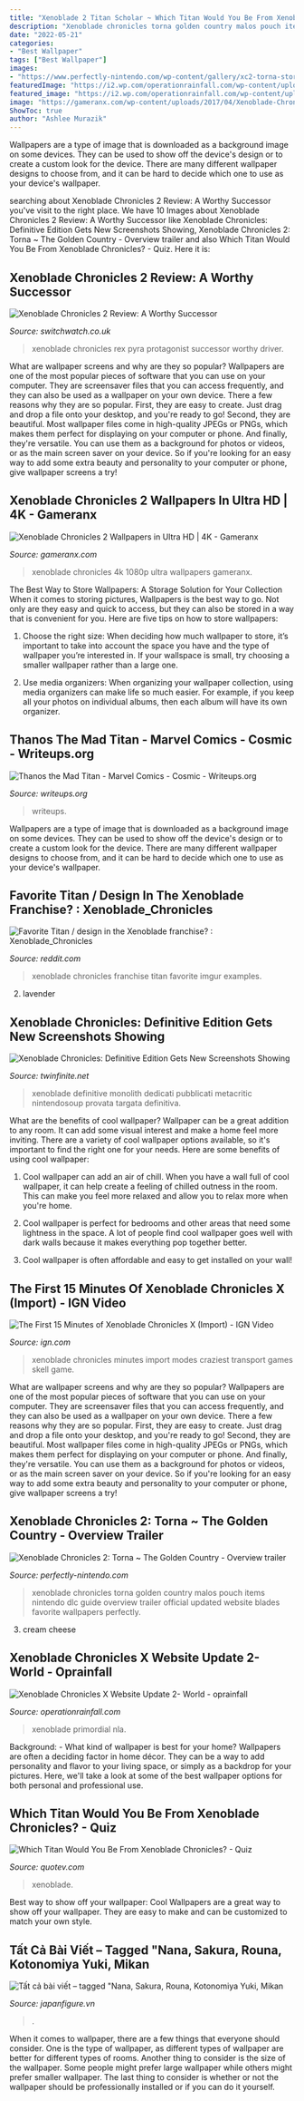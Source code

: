 ```yaml
---
title: "Xenoblade 2 Titan Scholar ~ Which Titan Would You Be From Xenoblade Chronicles?"
description: "Xenoblade chronicles torna golden country malos pouch items nintendo dlc guide overview trailer official updated website blades favorite wallpapers perfectly"
date: "2022-05-21"
categories:
- "Best Wallpaper"
tags: ["Best Wallpaper"]
images:
- "https://www.perfectly-nintendo.com/wp-content/gallery/xc2-torna-story-31-08-2018/0.jpg"
featuredImage: "https://i2.wp.com/operationrainfall.com/wp-content/uploads/2015/02/Xenoblade-Chronicles-X-World-1.png"
featured_image: "https://i2.wp.com/operationrainfall.com/wp-content/uploads/2015/02/Xenoblade-Chronicles-X-World-1.png"
image: "https://gameranx.com/wp-content/uploads/2017/04/Xenoblade-Chronicles-2-1080P-Wallpaper-1.jpg"
ShowToc: true
author: "Ashlee Murazik"
---
```



Wallpapers are a type of image that is downloaded as a background image on some devices. They can be used to show off the device's design or to create a custom look for the device. There are many different wallpaper designs to choose from, and it can be hard to decide which one to use as your device's wallpaper.

	

		
searching about Xenoblade Chronicles 2 Review: A Worthy Successor you've visit to the right place. We have 10 Images about Xenoblade Chronicles 2 Review: A Worthy Successor like Xenoblade Chronicles: Definitive Edition Gets New Screenshots Showing, Xenoblade Chronicles 2: Torna ~ The Golden Country - Overview trailer and also Which Titan Would You Be From Xenoblade Chronicles? - Quiz. Here it is:
		
    
## Xenoblade Chronicles 2 Review: A Worthy Successor

<img loading=lazy src="https://i2.wp.com/switchwatch.co.uk/wp-content/uploads/2018/01/Rex-the-Protagonist-1.jpg?resize=701%2C395&amp;ssl=1" onerror="this.onerror=null;this.src='https://tse3.mm.bing.net/th?id=OIP.2B2FTB1W3M5Dv00pp1wIcAHaEL&amp;pid=15.1';" alt="Xenoblade Chronicles 2 Review: A Worthy Successor">

_Source: switchwatch.co.uk_

>xenoblade chronicles rex pyra protagonist successor worthy driver. 

	

What are wallpaper screens and why are they so popular?
Wallpapers are one of the most popular pieces of software that you can use on your computer. They are screensaver files that you can access frequently, and they can also be used as a wallpaper on your own device. There a few reasons why they are so popular. First, they are easy to create. Just drag and drop a file onto your desktop, and you're ready to go! Second, they are beautiful. Most wallpaper files come in high-quality JPEGs or PNGs, which makes them perfect for displaying on your computer or phone. And finally, they're versatile. You can use them as a background for photos or videos, or as the main screen saver on your device. So if you're looking for an easy way to add some extra beauty and personality to your computer or phone, give wallpaper screens a try!

    
## Xenoblade Chronicles 2 Wallpapers In Ultra HD | 4K - Gameranx

<img loading=lazy src="https://gameranx.com/wp-content/uploads/2017/04/Xenoblade-Chronicles-2-1080P-Wallpaper-1.jpg" onerror="this.onerror=null;this.src='https://tse1.mm.bing.net/th?id=OIP.HIDr3L3KLnQWjFQZ5d9OzgHaEK&amp;pid=15.1';" alt="Xenoblade Chronicles 2 Wallpapers in Ultra HD | 4K - Gameranx">

_Source: gameranx.com_

>xenoblade chronicles 4k 1080p ultra wallpapers gameranx. 

	

The Best Way to Store Wallpapers: A Storage Solution for Your Collection
When it comes to storing pictures, Wallpapers is the best way to go. Not only are they easy and quick to access, but they can also be stored in a way that is convenient for you. Here are five tips on how to store wallpapers:
1) Choose the right size: When deciding how much wallpaper to store, it’s important to take into account the space you have and the type of wallpaper you’re interested in. If your wallspace is small, try choosing a smaller wallpaper rather than a large one.

2) Use media organizers: When organizing your wallpaper collection, using media organizers can make life so much easier. For example, if you keep all your photos on individual albums, then each album will have its own organizer.

    
## Thanos The Mad Titan - Marvel Comics - Cosmic - Writeups.org

<img loading=lazy src="https://www.writeups.org/wp-content/uploads/Thanos-Marvel-Comics-Mad-Titan-Avengers-d.jpg" onerror="this.onerror=null;this.src='https://tse1.mm.bing.net/th?id=OIP.5_hCOvbm1Mvx3n9D1uO3RwHaOC&amp;pid=15.1';" alt="Thanos the Mad Titan - Marvel Comics - Cosmic - Writeups.org">

_Source: writeups.org_

>writeups. 

	

Wallpapers are a type of image that is downloaded as a background image on some devices. They can be used to show off the device's design or to create a custom look for the device. There are many different wallpaper designs to choose from, and it can be hard to decide which one to use as your device's wallpaper.

    
## Favorite Titan / Design In The Xenoblade Franchise? : Xenoblade_Chronicles

<img loading=lazy src="http://i.imgur.com/l61Fpp3.jpg" onerror="this.onerror=null;this.src='https://tse4.mm.bing.net/th?id=OIP.tP50MDVsaCANNhyII-fsxAHaEK&amp;pid=15.1';" alt="Favorite Titan / design in the Xenoblade franchise? : Xenoblade_Chronicles">

_Source: reddit.com_

>xenoblade chronicles franchise titan favorite imgur examples. 

	

2. lavender 

    
## Xenoblade Chronicles: Definitive Edition Gets New Screenshots Showing

<img loading=lazy src="https://twinfinite.net/wp-content/uploads/2020/05/Xenoblade-Chronicles-Definitive-Edition-4.jpg" onerror="this.onerror=null;this.src='https://tse1.mm.bing.net/th?id=OIP.aE1ZM2jZ3jE0Yx9k1SjECwHaEK&amp;pid=15.1';" alt="Xenoblade Chronicles: Definitive Edition Gets New Screenshots Showing">

_Source: twinfinite.net_

>xenoblade definitive monolith dedicati pubblicati metacritic nintendosoup provata targata definitiva. 

	

What are the benefits of cool wallpaper?
Wallpaper can be a great addition to any room. It can add some visual interest and make a home feel more inviting. There are a variety of cool wallpaper options available, so it's important to find the right one for your needs. Here are some benefits of using cool wallpaper: 
1. Cool wallpaper can add an air of chill. When you have a wall full of cool wallpaper, it can help create a feeling of chilled outness in the room. This can make you feel more relaxed and allow you to relax more when you're home. 

2. Cool wallpaper is perfect for bedrooms and other areas that need some lightness in the space. A lot of people find cool wallpaper goes well with dark walls because it makes everything pop together better. 

3. Cool wallpaper is often affordable and easy to get installed on your wall!

    
## The First 15 Minutes Of Xenoblade Chronicles X (Import) - IGN Video

<img loading=lazy src="http://assets1.ignimgs.com/thumbs/userUploaded/2015/5/5/XenobladeChroniclesX_4_1280-1430872346108_1280w.jpg" onerror="this.onerror=null;this.src='https://tse2.mm.bing.net/th?id=OIP.FnZ1sOqHfoGvqXmYtgfXVAHaEK&amp;pid=15.1';" alt="The First 15 Minutes of Xenoblade Chronicles X (Import) - IGN Video">

_Source: ign.com_

>xenoblade chronicles minutes import modes craziest transport games skell game. 

	

What are wallpaper screens and why are they so popular?
Wallpapers are one of the most popular pieces of software that you can use on your computer. They are screensaver files that you can access frequently, and they can also be used as a wallpaper on your own device. There a few reasons why they are so popular. First, they are easy to create. Just drag and drop a file onto your desktop, and you're ready to go! Second, they are beautiful. Most wallpaper files come in high-quality JPEGs or PNGs, which makes them perfect for displaying on your computer or phone. And finally, they're versatile. You can use them as a background for photos or videos, or as the main screen saver on your device. So if you're looking for an easy way to add some extra beauty and personality to your computer or phone, give wallpaper screens a try!

    
## Xenoblade Chronicles 2: Torna ~ The Golden Country - Overview Trailer

<img loading=lazy src="https://www.perfectly-nintendo.com/wp-content/gallery/xc2-torna-story-31-08-2018/0.jpg" onerror="this.onerror=null;this.src='https://tse1.mm.bing.net/th?id=OIP.yAb1FUBkiKl_-IbQnHC7UgHaFw&amp;pid=15.1';" alt="Xenoblade Chronicles 2: Torna ~ The Golden Country - Overview trailer">

_Source: perfectly-nintendo.com_

>xenoblade chronicles torna golden country malos pouch items nintendo dlc guide overview trailer official updated website blades favorite wallpapers perfectly. 

	

3. cream cheese 

    
## Xenoblade Chronicles X Website Update 2- World - Oprainfall

<img loading=lazy src="https://i2.wp.com/operationrainfall.com/wp-content/uploads/2015/02/Xenoblade-Chronicles-X-World-1.png" onerror="this.onerror=null;this.src='https://tse1.mm.bing.net/th?id=OIP.mdwNvArUXbJjcTH5kxdR9wHaGn&amp;pid=15.1';" alt="Xenoblade Chronicles X Website Update 2- World - oprainfall">

_Source: operationrainfall.com_

>xenoblade primordial nla. 

	

Background: - What kind of wallpaper is best for your home?
Wallpapers are often a deciding factor in home décor. They can be a way to add personality and flavor to your living space, or simply as a backdrop for your pictures. Here, we'll take a look at some of the best wallpaper options for both personal and professional use.

    
## Which Titan Would You Be From Xenoblade Chronicles? - Quiz

<img loading=lazy src="https://i.quotev.com/img/q/u/20/4/2/rxuzkchs6q.jpg" onerror="this.onerror=null;this.src='https://tse1.mm.bing.net/th?id=OIP.tzzq8UzSUaNf_ojGbncPzQHaEK&amp;pid=15.1';" alt="Which Titan Would You Be From Xenoblade Chronicles? - Quiz">

_Source: quotev.com_

>xenoblade. 

	

Best way to show off your wallpaper:
Cool Wallpapers are a great way to show off your wallpaper. They are easy to make and can be customized to match your own style.

    
## Tất Cả Bài Viết – Tagged &quot;Nana, Sakura, Rouna, Kotonomiya Yuki, Mikan

<img loading=lazy src="https://file.hstatic.net/1000160337/article/bi_thi_e1_bb_87u_rin_shibuya_th_e1_ba_bf_h_e1_bb_87_m_e1_bb_9bi__20_2__large.jpg" onerror="this.onerror=null;this.src='https://tse3.mm.bing.net/th?id=OIP.VGbUorr3Hnp1orTcMCHCWgAAAA&amp;pid=15.1';" alt="Tất cả bài viết – tagged &quot;Nana, Sakura, Rouna, Kotonomiya Yuki, Mikan">

_Source: japanfigure.vn_

>. 

	

When it comes to wallpaper, there are a few things that everyone should consider. One is the type of wallpaper, as different types of wallpaper are better for different types of rooms. Another thing to consider is the size of the wallpaper. Some people might prefer large wallpaper while others might prefer smaller wallpaper. The last thing to consider is whether or not the wallpaper should be professionally installed or if you can do it yourself.

